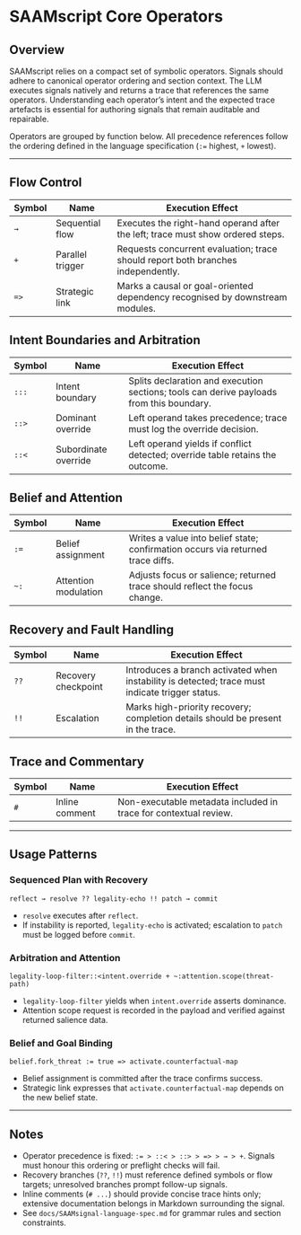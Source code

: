 # SAAMscript Core Operators


## Overview

SAAMscript relies on a compact set of symbolic operators. Signals should adhere to canonical operator ordering and section context. The LLM executes signals natively and returns a trace that references the same operators. Understanding each operator’s intent and the expected trace artefacts is essential for authoring signals that remain auditable and repairable.

Operators are grouped by function below. All precedence references follow the ordering defined in the language specification (`:=` highest, `+` lowest).

---

## Flow Control

| Symbol | Name             | Execution Effect                                                                 |
|--------|------------------|-----------------------------------------------------------------------------------|
| `→`    | Sequential flow  | Executes the right-hand operand after the left; trace must show ordered steps.   |
| `+`    | Parallel trigger | Requests concurrent evaluation; trace should report both branches independently. |
| `=>`   | Strategic link   | Marks a causal or goal-oriented dependency recognised by downstream modules.     |

## Intent Boundaries and Arbitration

| Symbol | Name                 | Execution Effect                                                                 |
|--------|----------------------|-----------------------------------------------------------------------------------|
| `:::`  | Intent boundary      | Splits declaration and execution sections; tools can derive payloads from this boundary.|
| `::>`  | Dominant override    | Left operand takes precedence; trace must log the override decision.             |
| `::<`  | Subordinate override | Left operand yields if conflict detected; override table retains the outcome.    |

## Belief and Attention

| Symbol | Name                | Execution Effect                                                                |
|--------|---------------------|----------------------------------------------------------------------------------|
| `:=`   | Belief assignment   | Writes a value into belief state; confirmation occurs via returned trace diffs.  |
| `~:`   | Attention modulation| Adjusts focus or salience; returned trace should reflect the focus change.      |

## Recovery and Fault Handling

| Symbol | Name                | Execution Effect                                                                                   |
|--------|---------------------|-----------------------------------------------------------------------------------------------------|
| `??`   | Recovery checkpoint | Introduces a branch activated when instability is detected; trace must indicate trigger status.    |
| `!!`   | Escalation          | Marks high-priority recovery; completion details should be present in the trace. |

## Trace and Commentary

| Symbol | Name             | Execution Effect                                                        |
|--------|------------------|-------------------------------------------------------------------------|
| `#`    | Inline comment   | Non-executable metadata included in trace for contextual review.      |

---

## Usage Patterns

### Sequenced Plan with Recovery
```saam
reflect → resolve ?? legality-echo !! patch → commit
```
- `resolve` executes after `reflect`.
- If instability is reported, `legality-echo` is activated; escalation to `patch` must be logged before `commit`.

### Arbitration and Attention
```saam
legality-loop-filter::<intent.override + ~:attention.scope(threat-path)
```
- `legality-loop-filter` yields when `intent.override` asserts dominance.
- Attention scope request is recorded in the payload and verified against returned salience data.

### Belief and Goal Binding
```saam
belief.fork_threat := true => activate.counterfactual-map
```
- Belief assignment is committed after the trace confirms success.
- Strategic link expresses that `activate.counterfactual-map` depends on the new belief state.

---

## Notes

- Operator precedence is fixed: `:= > ::< > ::> > => > → > +`. Signals must honour this ordering or preflight checks will fail.  
- Recovery branches (`??`, `!!`) must reference defined symbols or flow targets; unresolved branches prompt follow-up signals.  
- Inline comments (`# ...`) should provide concise trace hints only; extensive documentation belongs in Markdown surrounding the signal.  
- See `docs/SAAMsignal-language-spec.md` for grammar rules and section constraints.
